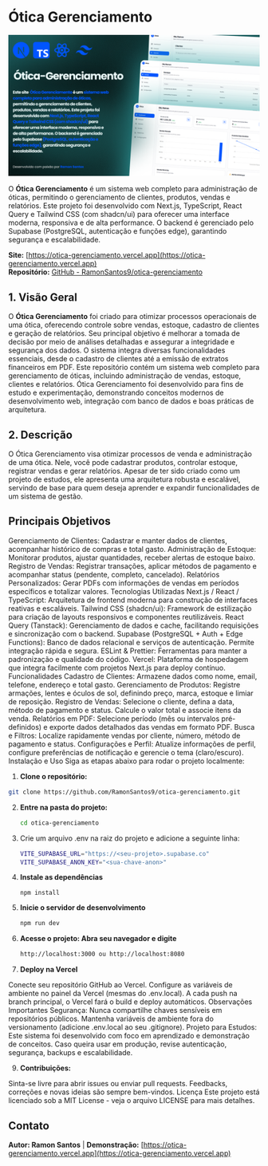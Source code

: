 # Ótica Gerenciamento

![Thumbnail do Site](public/Thumbnail-otica.png)

O **Ótica Gerenciamento** é um sistema web completo para administração de óticas, permitindo o gerenciamento de clientes, produtos, vendas e relatórios. Este projeto foi desenvolvido com Next.js, TypeScript, React Query e Tailwind CSS (com shadcn/ui) para oferecer uma interface moderna, responsiva e de alta performance. O backend é gerenciado pelo Supabase (PostgreSQL, autenticação e funções edge), garantindo segurança e escalabilidade.

**Site:** [https://otica-gerenciamento.vercel.app](https://otica-gerenciamento.vercel.app)  
**Repositório:** [GitHub - RamonSantos9/otica-gerenciamento](https://github.com/RamonSantos9/otica-gerenciamento)

## 1. Visão Geral

O **Ótica Gerenciamento** foi criado para otimizar processos operacionais de uma ótica, oferecendo controle sobre vendas, estoque, cadastro de clientes e geração de relatórios. Seu principal objetivo é melhorar a tomada de decisão por meio de análises detalhadas e assegurar a integridade e segurança dos dados. O sistema integra diversas funcionalidades essenciais, desde o cadastro de clientes até a emissão de extratos financeiros em PDF.
Este repositório contém um sistema web completo para gerenciamento de óticas, incluindo administração de vendas, estoque, clientes e relatórios. Ótica Gerenciamento foi desenvolvido para fins de estudo e experimentação, demonstrando conceitos modernos de desenvolvimento web, integração com banco de dados e boas práticas de arquitetura.

## 2. Descrição

O Ótica Gerenciamento visa otimizar processos de venda e administração de uma ótica. Nele, você pode cadastrar produtos, controlar estoque, registrar vendas e gerar relatórios. Apesar de ter sido criado como um projeto de estudos, ele apresenta uma arquitetura robusta e escalável, servindo de base para quem deseja aprender e expandir funcionalidades de um sistema de gestão.

## Principais Objetivos

Gerenciamento de Clientes: Cadastrar e manter dados de clientes, acompanhar histórico de compras e total gasto.
Administração de Estoque: Monitorar produtos, ajustar quantidades, receber alertas de estoque baixo.
Registro de Vendas: Registrar transações, aplicar métodos de pagamento e acompanhar status (pendente, completo, cancelado).
Relatórios Personalizados: Gerar PDFs com informações de vendas em períodos específicos e totalizar valores.
Tecnologias Utilizadas
Next.js / React / TypeScript:
Arquitetura de frontend moderna para construção de interfaces reativas e escaláveis.
Tailwind CSS (shadcn/ui):
Framework de estilização para criação de layouts responsivos e componentes reutilizáveis.
React Query (Tanstack):
Gerenciamento de dados e cache, facilitando requisições e sincronização com o backend.
Supabase (PostgreSQL + Auth + Edge Functions):
Banco de dados relacional e serviços de autenticação. Permite integração rápida e segura.
ESLint & Prettier:
Ferramentas para manter a padronização e qualidade do código.
Vercel:
Plataforma de hospedagem que integra facilmente com projetos Next.js para deploy contínuo.
Funcionalidades
Cadastro de Clientes:
Armazene dados como nome, email, telefone, endereço e total gasto.
Gerenciamento de Produtos:
Registre armações, lentes e óculos de sol, definindo preço, marca, estoque e limiar de reposição.
Registro de Vendas:
Selecione o cliente, defina a data, método de pagamento e status. Calcule o valor total e associe itens da venda.
Relatórios em PDF:
Selecione período (mês ou intervalos pré-definidos) e exporte dados detalhados das vendas em formato PDF.
Busca e Filtros:
Localize rapidamente vendas por cliente, número, método de pagamento e status.
Configurações e Perfil:
Atualize informações de perfil, configure preferências de notificação e gerencie o tema (claro/escuro).
Instalação e Uso
Siga as etapas abaixo para rodar o projeto localmente:

1.  **Clone o repositório:**

```bash
git clone https://github.com/RamonSantos9/otica-gerenciamento.git

```

2.  **Entre na pasta do projeto:**

    ```bash
    cd otica-gerenciamento

    ```

3.  Crie um arquivo .env na raiz do projeto e adicione a seguinte linha:

    ```bash
    VITE_SUPABASE_URL="https://<seu-projeto>.supabase.co"
    VITE_SUPABASE_ANON_KEY="<sua-chave-anon>"

    ```

4.  **Instale as dependências**

        npm install

5.  **Inicie o servidor de desenvolvimento**

    ```bash
    npm run dev

    ```

6.  **Acesse o projeto: Abra seu navegador e digite**

    ```bash
    http://localhost:3000 ou http://localhost:8080
    ```

7.  **Deploy na Vercel**

Conecte seu repositório GitHub ao Vercel.
Configure as variáveis de ambiente no painel da Vercel (mesmas do .env.local).
A cada push na branch principal, o Vercel fará o build e deploy automáticos.
Observações Importantes
Segurança:
Nunca compartilhe chaves sensíveis em repositórios públicos. Mantenha variáveis de ambiente fora do versionamento (adicione .env.local ao seu .gitignore).
Projeto para Estudos:
Este sistema foi desenvolvido com foco em aprendizado e demonstração de conceitos. Caso queira usar em produção, revise autenticação, segurança, backups e escalabilidade.

9. **Contribuições:**

Sinta-se livre para abrir issues ou enviar pull requests. Feedbacks, correções e novas ideias são sempre bem-vindos.
Licença
Este projeto está licenciado sob a MIT License - veja o arquivo LICENSE para mais detalhes.

## **Contato**

**Autor: Ramon Santos** |
**Demonstração:** [https://otica-gerenciamento.vercel.app](https://otica-gerenciamento.vercel.app)
